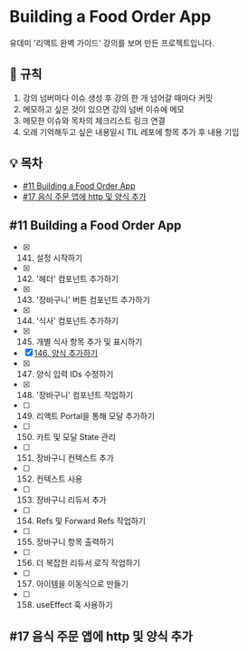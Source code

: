# Building a Food Order App

유데미 '리액트 완벽 가이드' 강의를 보며 만든 프로젝트입니다.

## 🚩 규칙

1. 강의 넘버마다 이슈 생성 후 강의 한 개 넘어갈 때마다 커밋
2. 메모하고 싶은 것이 있으면 강의 넘버 이슈에 메모
3. 메모한 이슈와 목차의 체크리스트 링크 연결
4. 오래 기억해두고 싶은 내용일시 TIL 레포에 항목 추가 후 내용 기입

## 💡 목차

- [#11 Building a Food Order App](#11-building-a-food-order-app)
- [#17 음식 주문 앱에 http 및 양식 추가](#17-음식-주문-앱에-http-및-양식-추가)

## #11 Building a Food Order App

- [x] 141. 설정 시작하기
- [x] 142. '헤더' 컴포넌트 추가하기
- [x] 143. '장바구니' 버튼 컴포넌트 추가하기
- [x] 144. '식사' 컴포넌트 추가하기
- [x] 145. 개별 식사 항목 추가 및 표시하기
       <br/>
- [x] [146. 양식 추가하기](https://github.com/chaehaeun/Building-a-food-order-app/issues/7)
- [x] 147. 양식 입력 IDs 수정하기
- [x] 148. '장바구니' 컴포넌트 작업하기
- [ ] 149. 리액트 Portal을 통해 모달 추가하기
- [ ] 150. 카트 및 모달 State 관리
       <br/>
- [ ] 151. 장바구니 컨텍스트 추가
- [ ] 152. 컨텍스트 사용
- [ ] 153. 장바구니 리듀서 추가
- [ ] 154. Refs 및 Forward Refs 작업하기
- [ ] 155. 장바구니 항목 출력하기
       <br/>
- [ ] 156. 더 복잡한 리듀서 로직 작업하기
- [ ] 157. 아이템을 이동식으로 만들기
- [ ] 158. useEffect 훅 사용하기

## #17 음식 주문 앱에 http 및 양식 추가
